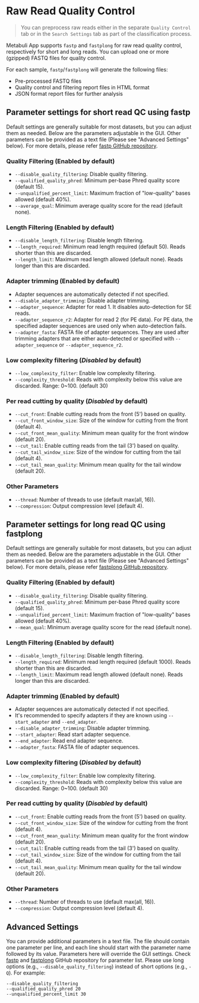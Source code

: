 # Raw Read Quality Control
> You can preprocess raw reads either in the separate `Quality Control` tab or in the `Search Settings` tab as part of the classification process. 

Metabuli App supports `fastp` and `fastplong` for raw read quality control, respectively for short and long reads.
You can upload one or more (gzipped) FASTQ files for quality control. 

For each sample, `fastp`/`fastplong` will generate the following files:
- Pre-processed FASTQ files
- Quality control and filtering report files in HTML format
- JSON format report files for further analysis

## Parameter settings for short read QC using fastp
Default settings are generally suitable for most datasets, but you can adjust them as needed.
Below are the parameters adjustable in the GUI. Other parameters can be provided as a text file (Please see "Advanced Settings" below).
For more details, please refer [fastp GitHub repository](https://github.com/OpenGene/fastp).

### Quality Filtering (Enabled by default)
- `--disable_quality_filtering`: Disable quality filtering.
- `--qualified_quality_phred`: Minimum per-base Phred quality score (default 15).
- `--unqualified_percent_limit`: Maximum fraction of "low-quality" bases allowed (default 40%).
- `--average_qual`: Minimum average quality score for the read (default none).

### Length Filtering (Enabled by default)
- `--disable_length_filtering`: Disable length filtering.
- `--length_required`: Minimum read length required (default 50). Reads shorter than this are discarded.
- `--length_limit`: Maximum read length allowed (default none). Reads longer than this are discarded.

### Adapter trimming (Enabled by default)
- Adapter sequences are automatically detected if not specified.
- `--disable_adapter_trimming`: Disable adapter trimming.
- `--adapter_sequence`: Adapter for read 1. It disables auto-detection for SE reads.
- `--adapter_sequence_r2`: Adapter for read 2 (for PE data). For PE data, the specified adapter sequences are used only when auto-detection fails.  
- `--adapter_fasta`: FASTA file of adapter sequences. They are used after trimming adapters that are either auto-detected or specified with `--adapter_sequence` or `--adapter_sequence_r2`.

### Low complexity filtering (*Disabled* by default)
- `--low_complexity_filter`: Enable low complexity filtering.
- `--complexity_threshold`: Reads with complexity below this value are discarded. Range: 0~100. (default 30)

### Per read cutting by quality (*Disabled* by default)
- `--cut_front`: Enable cutting reads from the front (5') based on quality.
- `--cut_front_window_size`: Size of the window for cutting from the front (default 4).
- `--cut_front_mean_quality`: Minimum mean quality for the front window (default 20).
- `--cut_tail`: Enable cutting reads from the tail (3') based on quality.
- `--cut_tail_window_size`: Size of the window for cutting from the tail (default 4).
- `--cut_tail_mean_quality`: Minimum mean quality for the tail window (default 20).

### Other Parameters
- `--thread`: Number of threads to use (default max(all, 16)).
- `--compression`: Output compression level (default 4).


## Parameter settings for long read QC using fastplong
Default settings are generally suitable for most datasets, but you can adjust them as needed.
Below are the parameters adjustable in the GUI. Other parameters can be provided as a text file (Please see "Advanced Settings" below).
For more details, please refer [fastplong GitHub repository](https://github.com/OpenGene/fastplong).

### Quality Filtering (Enabled by default)
- `--disable_quality_filtering`: Disable quality filtering.
- `--qualified_quality_phred`: Minimum per-base Phred quality score (default 15).
- `--unqualified_percent_limit`: Maximum fraction of "low-quality" bases allowed (default 40%).
- `--mean_qual`: Minimum average quality score for the read (default none).

### Length Filtering (Enabled by default)
- `--disable_length_filtering`: Disable length filtering.
- `--length_required`: Minimum read length required (default 1000). Reads shorter than this are discarded.
- `--length_limit`: Maximum read length allowed (default none). Reads longer than this are discarded.

### Adapter trimming (Enabled by default)
- Adapter sequences are automatically detected if not specified.
- It's recommended to specify adapters if they are known using `--start_adapter` and `--end_adapter`. 
- `--disable_adapter_trimming`: Disable adapter trimming.
- `--start_adapter`: Read start adapter sequence.
- `--end_adapter`: Read end adapter sequence.
- `--adapter_fasta`: FASTA file of adapter sequences. 

### Low complexity filtering (*Disabled* by default)
- `--low_complexity_filter`: Enable low complexity filtering.
- `--complexity_threshold`: Reads with complexity below this value are discarded. Range: 0~100. (default 30)

### Per read cutting by quality (*Disabled* by default)
- `--cut_front`: Enable cutting reads from the front (5') based on quality.
- `--cut_front_window_size`: Size of the window for cutting from the front (default 4).
- `--cut_front_mean_quality`: Minimum mean quality for the front window (default 20).
- `--cut_tail`: Enable cutting reads from the tail (3') based on quality.
- `--cut_tail_window_size`: Size of the window for cutting from the tail (default 4).
- `--cut_tail_mean_quality`: Minimum mean quality for the tail window (default 20).

### Other Parameters
- `--thread`: Number of threads to use (default max(all, 16)).
- `--compression`: Output compression level (default 4).

## Advanced Settings
You can provide additional parameters in a text file. The file should contain one parameter per line, and each line should start with the parameter name followed by its value. Parameters here will override the GUI settings.
Check [fastp](https://github.com/OpenGene/fastp) and [fastplong](https://github.com/OpenGene/fastplong) GitHub repository for parameter list.
Please use long options (e.g., `--disable_quality_filtering`) instead of short options (e.g., `-Q`).
For example:
```
--disable_quality_filtering
--qualified_quality_phred 20
--unqualified_percent_limit 30
```






